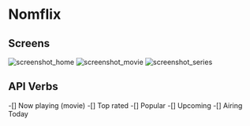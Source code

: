 # Nomflix

## Screens
  ![screenshot_home](https://user-images.githubusercontent.com/74476122/109795010-2f788980-7c62-11eb-85c2-58dcc91ffd34.png)
  ![screenshot_movie](https://user-images.githubusercontent.com/74476122/109795053-3a331e80-7c62-11eb-83cf-d1a04790c5c9.png)
  ![screenshot_series](https://user-images.githubusercontent.com/74476122/109795392-99912e80-7c62-11eb-9057-775374bd1d3a.png)



## API Verbs
-[] Now playing (movie)
-[] Top rated
-[] Popular
-[] Upcoming
-[] Airing Today
